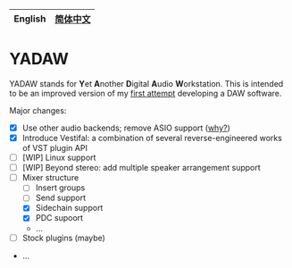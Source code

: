 | English | [简体中文](./README-zh.md) |
| ------- | -------------------------- |

# YADAW

YADAW stands for **Y**et **A**nother **D**igital **A**udio **W**orkstation. This is intended to be an improved version of my [first attempt](https://github.com/xris1658/musec-legacy) developing a DAW software.

Major changes:
- [x] Use other audio backends; remove ASIO support ([why?](https://github.com/xris1658/musec-legacy/issues/7))
- [x] Introduce Vestifal: a combination of several reverse-engineered works of VST plugin API
- [ ] [WIP] Linux support
- [ ] [WIP] Beyond stereo: add multiple speaker arrangement support
- [ ] Mixer structure
  - [ ] Insert groups
  - [ ] Send support
  - [x] Sidechain support
  - [x] PDC supoort
  - ...
- [ ] Stock plugins (maybe)
- ...